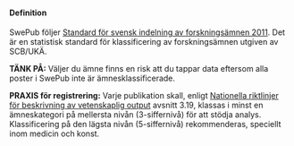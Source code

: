 #### Definition

SwePub följer [Standard för svensk indelning av forskningsämnen 2011](http://www.scb.se/sv_/Dokumentation/Klassifikationer-och-standarder/Standard-for-svensk-indelning-av-forskningsamnen-2011/). Det är en statistisk standard för klassificering av forskningsämnen utgiven av SCB/UKÄ.

**TÄNK PÅ:** Väljer du ämne finns en risk att du tappar data eftersom alla poster i SwePub inte är ämnesklassificerade.

**PRAXIS för registrering:** Varje publikation skall, enligt [Nationella riktlinjer för beskrivning av vetenskaplig output](http://info.swepub.kb.se/wp-content/uploads/2015/02/v-1.2-Nationella-riktlinjer-f%C3%B6r-beskrivning-av-vetenskaplig-output_2015_09_10.pdf) avsnitt 3.19, klassas i minst en ämneskategori på mellersta nivån (3-siffernivå) för att stödja analys. Klassificering på den lägsta nivån (5-siffernivå) rekommenderas, speciellt inom medicin och konst.